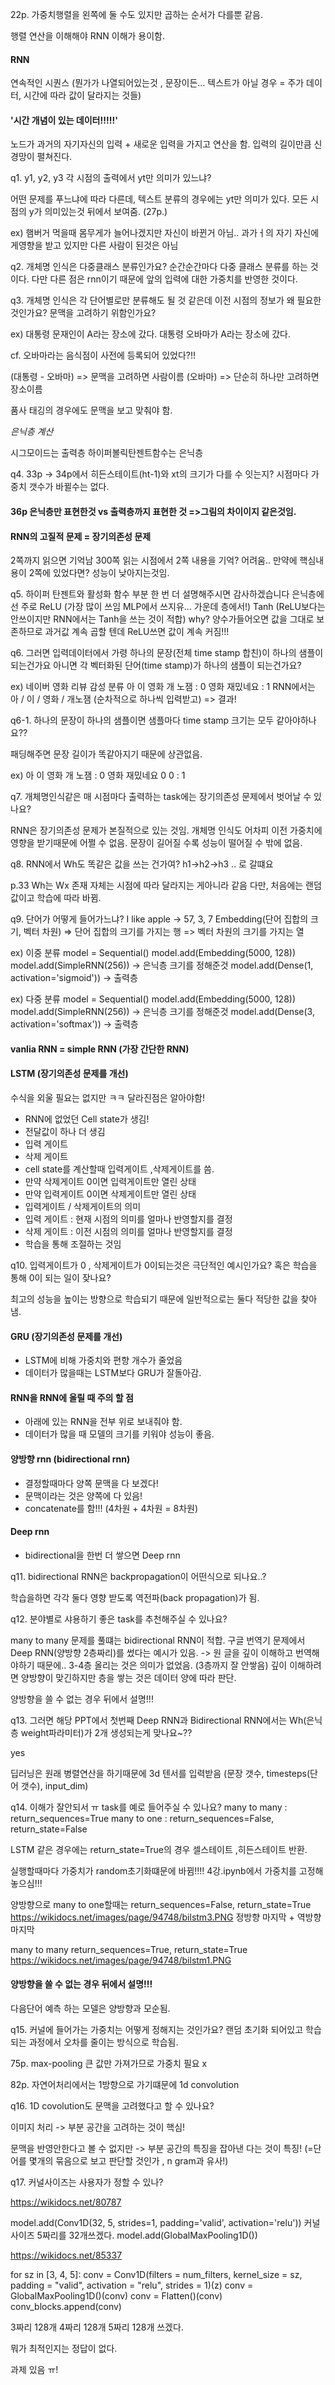 
22p. 
가중치행렬을 왼쪽에 둘 수도 있지만 곱하는 순서가 다를뿐 같음.

행렬 연산을 이해해야 RNN 이해가 용이함.

#### RNN
연속적인 시퀀스 (뭔가가 나열되어있는것 , 문장이든... 텍스트가 아닐 경우 = 주가 데이터, 시간에 따라 값이 달라지는 것들)
#### '시간 개념이 있는 데이터!!!!!'

노드가 과거의 자기자신의 입력 + 새로운 입력을 가지고 연산을 함.
입력의 길이만큼 신경망이 펼쳐진다.

q1. y1, y2, y3 각 시점의 출력에서 yt만 의미가 있느냐?

어떤 문제를 푸느냐에 따라 다른데, 텍스트 분류의 경우에는 yt만 의미가 있다.
모든 시점의 y가 의미있는것 뒤에서 보여줌.
(27p.)

ex) 햄버거 먹을때 몸무게가 늘어나겠지만 자신이 바뀐거 아님.. 과가ㅓ의 자기 자신에게영향을 받고 있지만 다른 사람이 된것은 아님


q2.  개체명 인식은 다중클래스 분류인가요?
순간순간마다 다중 클래스 분류를 하는 것이다.
다만 다른 점은 rnn이기 때문에 앞의 입력에 대한 가중치를 반영한 것이다.

q3. 개체명 인식은 각 단어별로만 분류해도 될 것 같은데 이전 시점의 정보가 왜 필요한 것인가요? 문맥을 고려하기 위함인가요? 

ex) 대통령 문재인이 A라는 장소에 갔다.
대통령 오바마가 A라는 장소에 갔다.

cf. 오바마라는 음식점이 사전에 등록되어 있었다?!!

(대통령 - 오바마) => 문맥을 고려하면 사람이름
(오바마) => 단순히 하나만 고려하면 장소이름

품사 태깅의 경우에도 문맥을 보고 맞춰야 함.

*은닉층 계산*

시그모이드는 출력층
하이퍼볼릭탄젠트함수는 은닉층

q4. 33p -> 34p에서 히든스테이트(ht-1)와 xt의 크기가 다를 수 잇는지?
시점마다 가중치 갯수가 바뀔수는 없다.


#### 36p 은닉층만 표현한것 vs 출력층까지 표현한 것 =>그림의 차이이지 같은것임.

#### RNN의 고질적 문제 = 장기의존성 문제

2쪽까지 읽으면 기억남
300쪽 읽는 시점에서 2쪽 내용을 기억? 어려움..
만약에 핵심내용이 2쪽에 있었다면? 성능이 낮아지는것임.


q5. 하이퍼 탄젠트와 활성화 함수 부분 한 번 더 설명해주시면 감사하겠습니다
은닉층에선 주로 ReLU (가장 많이 쓰임 MLP에서 쓰지유... 가운데 층에서!)
Tanh (ReLU보다는 안쓰이지만 RNN에서는 Tanh을 쓰는 것이 적합)
why? 양수가들어오면 값을 그대로 보존하므로 과거값 계속 곱할 텐데 ReLU쓰면 값이 계속 커짐!!!

q6. 그러면 입력데이터에서
가령 하나의 문장(전체 time stamp 합친)이 하나의 샘플이 되는건가요
아니면 각 벡터화된 단어(time stamp)가 하나의 샘플이 되는건가요?

ex) 네이버 영화 리뷰 감성 분류
아 이 영화 개 노잼 : 0
영화 재밌네요 : 1
RNN에서는 아 / 이 / 영화 / 개노잼 (순차적으로 하나씩 입력받고) => 결과!

q6-1. 하나의 문장이 하나의 샘플이면
샘플마다 time stamp 크기는 모두 같아야하나요??

패딩해주면 문장 길이가 똑같아지기 때문에 상관없음.

ex) 아 이 영화 개 노잼 : 0
영화 재밌네요 0 0 : 1

q7. 개체명인식같은 매 시점마다 출력하는 task에는 장기의존성 문제에서 벗어날 수 있나요?

RNN은 장기의존성 문제가 본질적으로 있는 것임.
개체명 인식도 어차피 이전 가중치에 영향을 받기때문에 어쩔 수 없음.
문장이 길어질 수록 성능이 떨어질 수 밖에 없음.

q8. RNN에서 Wh도 똑같은 값을 쓰는 건가여? h1->h2->h3 .. 로 갈떄요

p.33 
Wh는 Wx 존재 자체는 시점에 따라 달라지는 게아니라 같음
다만, 처음에는 랜덤값이고 학습에 따라 바뀜.

 
q9. 단어가 어떻게 들어가느냐?
I like apple -> 57, 3, 7
Embedding(단어 집합의 크기, 벡터 차원)
=> 단어 집합의 크기를 가지는 행
=> 벡터 차원의 크기를 가지는 열

ex) 이중 분류
model = Sequential()
model.add(Embedding(5000, 128))
model.add(SimpleRNN(256)) -> 은닉층 크기를 정해준것
model.add(Dense(1, activation='sigmoid')) -> 출력층

ex) 다중 분류
model = Sequential()
model.add(Embedding(5000, 128))
model.add(SimpleRNN(256)) -> 은닉층 크기를 정해준것
model.add(Dense(3, activation='softmax')) -> 출력층


#### vanlia RNN = simple RNN (가장 간단한 RNN)

#### LSTM (장기의존성 문제를 개선)
수식을 외울 필요는 없지만 ㅋㅋ
달라진점은 알아야함!
- RNN에 없었던 Cell state가 생김!
- 전달값이 하나 더 생김
- 입력 게이트 
- 삭제 게이트
- cell state를 계산할때 입력게이트 ,삭제게이트를 씀.
- 만약 삭제게이트 0이면 입력게이트만 열린 상태
- 만약 입력게이트 0이면 삭제게이트만 열린 상태
- 입력게이트 / 삭제게이트의 의미
- 입력 게이트 : 현재 시점의 의미를 얼마나 반영할지를 결정
- 삭제 게이트 : 이전 시점의 의미를 얼마나 반영할지를 결정
- 학습을 통해 조절하는 것임

q10. 입력게이트가 0 , 삭제게이트가 0이되는것은 극단적인 예시인가요? 혹은 학습을 통해 0이 되는 일이 잦나요?

최고의 성능을 높이는 방향으로 학습되기 때문에 일반적으로는 둘다 적당한 값을 찾아냄.

#### GRU (장기의존성 문제를 개선)
- LSTM에 비해 가중치와 편향 개수가 줄었음
- 데이터가 많을때는 LSTM보다 GRU가 잘돌아감.

#### RNN을 RNN에 올릴 때 주의 할 점
- 아래에 있는 RNN을 전부 위로 보내줘야 함.
- 데이터가 많을 때 모델의 크기를 키워야 성능이 좋음.

#### 양방향 rnn (bidirectional rnn)
- 결정할때마다 양쪽 문맥을 다 보겠다!
- 문맥이라는 것은 양쪽에 다 있음!
- concatenate를 함!!! (4차원 + 4차원 = 8차원)

#### Deep rnn
- bidirectional을 한번 더 쌓으면 Deep rnn

q11. bidirectional RNN은 backpropagation이 어떤식으로 되나요..?

학습을하면 각각 둘다 영향 받도록 역전파(back propagation)가 됨.

q12. 분야별로 샤용하기 좋은 task를 추천해주실 수 있나요?

many to many 문제를 풀떄는 bidirectional RNN이 적합.
구글 번역기 문제에서 Deep RNN(양방향 2층짜리)를 썼다는 예시가 있음.
-> 원 글을 깊이 이해하고 번역해야하기 때문에.. 3-4층 올리는 것은 의미가 없었음. (3층까지 잘 안쌓음)
깊이 이해하려면 양방향이 맞긴하지만 층을 쌓는 것은 데이터 양에 따라 판단.

양방향을 쓸 수 없는 경우 뒤에서 설명!!!

q13. 그러면 해당 PPT에서 첫번째 Deep RNN과 Bidirectional RNN에서는 
Wh(은닉층 weight파라미터)가 2개 생성되는게 맞나요~??

yes


딥러닝은 원래 병렬연산을 하기때문에
3d 텐서를 입력받음 (문장 갯수, timesteps(단어 갯수), input_dim)

q14. 이해가 잘안되서 ㅠ task를 예로 들어주실 수 있나요?
many to many : return_sequences=True
many to one : return_sequences=False, return_state=False


LSTM 같은 경우에는 return_state=True의 경우
셀스테이트 ,히든스테이트 반환.

실행할때마다 가중치가 random초기화떄문에 바뀜!!!!
4강.ipynb에서 가중치를 고정해놓으심!!!

양방향으로 many to one할때는
return_sequences=False, return_state=True
https://wikidocs.net/images/page/94748/bilstm3.PNG
정방향 마지막 + 역방향 마지막

many to many
return_sequences=True, return_state=True
https://wikidocs.net/images/page/94748/bilstm1.PNG

#### 양방향을 쓸 수 없는 경우 뒤에서 설명!!!
다음단어 예측 하는 모델은 양방향과 모순됨.

q15. 커널에 들어가는 가중치는 어떻게 정해지는 것인가요?
랜덤 초기화 되어있고 학습되는 과정에서 오차를 줄이는 방식으로 학습됨.

75p. max-pooling 큰 값만 가져가므로 가중치 필요 x

82p. 자연어처리에서는 1방향으로 가기떄문에 1d convolution

q16. 1D covolution도 문맥을 고려했다고 할 수 있나요?

이미지 처리 -> 부분 공간을 고려하는 것이 핵심!

문맥을 반영안한다고 볼 수 없지만 -> 부분 공간의 특징을 잡아낸 다는 것이 특징! (=단어를 몇개의 묶음으로 보고 판단할 것인가 , n gram과 유사!)

q17. 커널사이즈는 사용자가 정할 수 있나?

https://wikidocs.net/80787

model.add(Conv1D(32, 5, strides=1, padding='valid', activation='relu'))
커널사이즈 5짜리를 32개쓰겠다.
model.add(GlobalMaxPooling1D())

https://wikidocs.net/85337

for sz in [3, 4, 5]:
    conv = Conv1D(filters = num_filters,
                         kernel_size = sz,
                         padding = "valid",
                         activation = "relu",
                         strides = 1)(z)
    conv = GlobalMaxPooling1D()(conv)
    conv = Flatten()(conv)
    conv_blocks.append(conv)

3짜리 128개
4짜리 128개
5짜리 128개 쓰겠다.

뭐가 최적인지는 정답이 없다.




과제 있음 ㅠ!